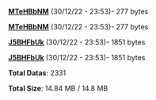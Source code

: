 [**MTeHBbNM**](/data/MTeHBbNM.txt) (30/12/22 - 23:53)- 277 bytes

[**MTeHBbNM**](/data/MTeHBbNM.txt) (30/12/22 - 23:53)- 277 bytes

[**J5BHFbUk**](/data/J5BHFbUk.txt) (30/12/22 - 23:53)- 1851 bytes

[**J5BHFbUk**](/data/J5BHFbUk.txt) (30/12/22 - 23:53)- 1851 bytes

**Total Datas**: 2331

**Total Size**: 14.84 MB / 14.8 MB